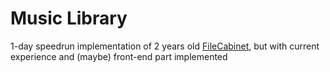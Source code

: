 # Music Library

1-day speedrun implementation of 2 years old [FileCabinet](https://github.com/sanynikonov/FileCabinet), but with current experience and (maybe) front-end part implemented
